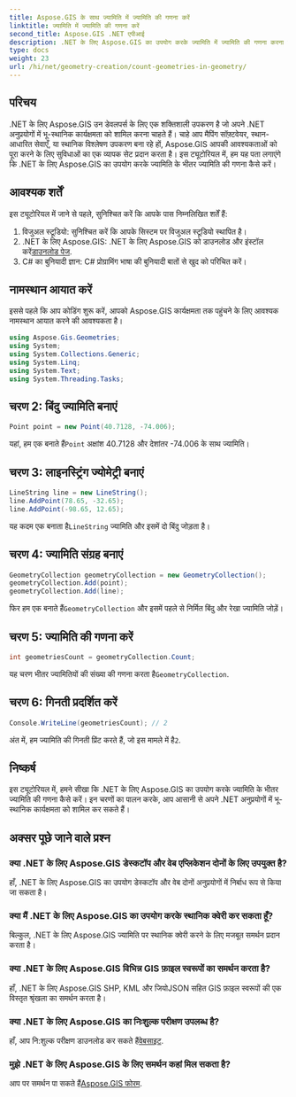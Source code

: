 ```yaml
---
title: Aspose.GIS के साथ ज्यामिति में ज्यामिति की गणना करें
linktitle: ज्यामिति में ज्यामिति की गणना करें
second_title: Aspose.GIS .NET एपीआई
description: .NET के लिए Aspose.GIS का उपयोग करके ज्यामिति में ज्यामिति की गणना करना सीखें। डेवलपर्स के लिए कोड उदाहरणों के साथ चरण-दर-चरण ट्यूटोरियल।
type: docs
weight: 23
url: /hi/net/geometry-creation/count-geometries-in-geometry/
---
```

## परिचय
.NET के लिए Aspose.GIS उन डेवलपर्स के लिए एक शक्तिशाली उपकरण है जो अपने .NET अनुप्रयोगों में भू-स्थानिक कार्यक्षमता को शामिल करना चाहते हैं। चाहे आप मैपिंग सॉफ़्टवेयर, स्थान-आधारित सेवाएँ, या स्थानिक विश्लेषण उपकरण बना रहे हों, Aspose.GIS आपकी आवश्यकताओं को पूरा करने के लिए सुविधाओं का एक व्यापक सेट प्रदान करता है। इस ट्यूटोरियल में, हम यह पता लगाएंगे कि .NET के लिए Aspose.GIS का उपयोग करके ज्यामिति के भीतर ज्यामिति की गणना कैसे करें।
## आवश्यक शर्तें
इस ट्यूटोरियल में जाने से पहले, सुनिश्चित करें कि आपके पास निम्नलिखित शर्तें हैं:
1. विजुअल स्टूडियो: सुनिश्चित करें कि आपके सिस्टम पर विजुअल स्टूडियो स्थापित है।
2. .NET के लिए Aspose.GIS: .NET के लिए Aspose.GIS को डाउनलोड और इंस्टॉल करें[डाउनलोड पेज](https://releases.aspose.com/gis/net/).
3. C# का बुनियादी ज्ञान: C# प्रोग्रामिंग भाषा की बुनियादी बातों से खुद को परिचित करें।

## नामस्थान आयात करें
इससे पहले कि आप कोडिंग शुरू करें, आपको Aspose.GIS कार्यक्षमता तक पहुंचने के लिए आवश्यक नामस्थान आयात करने की आवश्यकता है।

```csharp
using Aspose.Gis.Geometries;
using System;
using System.Collections.Generic;
using System.Linq;
using System.Text;
using System.Threading.Tasks;
```

## चरण 2: बिंदु ज्यामिति बनाएं
```csharp
Point point = new Point(40.7128, -74.006);
```
 यहां, हम एक बनाते हैं`Point` अक्षांश 40.7128 और देशांतर -74.006 के साथ ज्यामिति।
## चरण 3: लाइनस्ट्रिंग ज्योमेट्री बनाएं
```csharp
LineString line = new LineString();
line.AddPoint(78.65, -32.65);
line.AddPoint(-98.65, 12.65);
```
 यह कदम एक बनाता है`LineString` ज्यामिति और इसमें दो बिंदु जोड़ता है।
## चरण 4: ज्यामिति संग्रह बनाएं
```csharp
GeometryCollection geometryCollection = new GeometryCollection();
geometryCollection.Add(point);
geometryCollection.Add(line);
```
 फिर हम एक बनाते हैं`GeometryCollection` और इसमें पहले से निर्मित बिंदु और रेखा ज्यामिति जोड़ें।
## चरण 5: ज्यामिति की गणना करें
```csharp
int geometriesCount = geometryCollection.Count;
```
 यह चरण भीतर ज्यामितियों की संख्या की गणना करता है`GeometryCollection`.
## चरण 6: गिनती प्रदर्शित करें
```csharp
Console.WriteLine(geometriesCount); // 2
```
 अंत में, हम ज्यामिति की गिनती प्रिंट करते हैं, जो इस मामले में है`2`.

## निष्कर्ष
इस ट्यूटोरियल में, हमने सीखा कि .NET के लिए Aspose.GIS का उपयोग करके ज्यामिति के भीतर ज्यामिति की गणना कैसे करें। इन चरणों का पालन करके, आप आसानी से अपने .NET अनुप्रयोगों में भू-स्थानिक कार्यक्षमता को शामिल कर सकते हैं।
## अक्सर पूछे जाने वाले प्रश्न
### क्या .NET के लिए Aspose.GIS डेस्कटॉप और वेब एप्लिकेशन दोनों के लिए उपयुक्त है?
हाँ, .NET के लिए Aspose.GIS का उपयोग डेस्कटॉप और वेब दोनों अनुप्रयोगों में निर्बाध रूप से किया जा सकता है।
### क्या मैं .NET के लिए Aspose.GIS का उपयोग करके स्थानिक क्वेरी कर सकता हूँ?
बिल्कुल, .NET के लिए Aspose.GIS ज्यामिति पर स्थानिक क्वेरी करने के लिए मजबूत समर्थन प्रदान करता है।
### क्या .NET के लिए Aspose.GIS विभिन्न GIS फ़ाइल स्वरूपों का समर्थन करता है?
हाँ, .NET के लिए Aspose.GIS SHP, KML और जियोJSON सहित GIS फ़ाइल स्वरूपों की एक विस्तृत श्रृंखला का समर्थन करता है।
### क्या .NET के लिए Aspose.GIS का निःशुल्क परीक्षण उपलब्ध है?
 हाँ, आप नि:शुल्क परीक्षण डाउनलोड कर सकते हैं[वेबसाइट](https://releases.aspose.com/).
### मुझे .NET के लिए Aspose.GIS के लिए समर्थन कहां मिल सकता है?
 आप पर समर्थन पा सकते हैं[Aspose.GIS फोरम](https://forum.aspose.com/c/gis/33).
